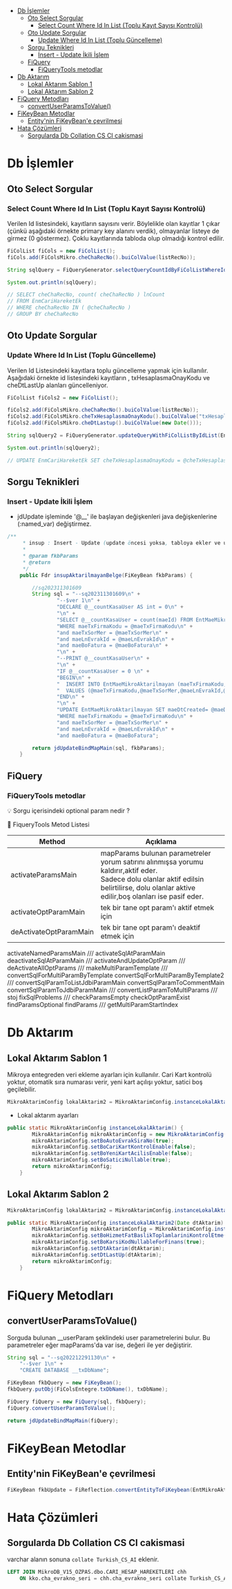 
- [Db İşlemler](#db-i̇şlemler)
  - [Oto Select Sorgular](#oto-select-sorgular)
    - [Select Count Where Id In List (Toplu Kayıt Sayısı Kontrolü)](#select-count-where-id-in-list-toplu-kayıt-sayısı-kontrolü)
  - [Oto Update Sorgular](#oto-update-sorgular)
    - [Update Where Id In List (Toplu Güncelleme)](#update-where-id-in-list-toplu-güncelleme)
  - [Sorgu Teknikleri](#sorgu-teknikleri)
    - [Insert - Update İkili İşlem](#insert---update-i̇kili-i̇şlem)
  - [FiQuery](#fiquery)
    - [FiQueryTools metodlar](#fiquerytools-metodlar)
- [Db Aktarım](#db-aktarım)
  - [Lokal Aktarım Sablon 1](#lokal-aktarım-sablon-1)
  - [Lokal Aktarım Sablon 2](#lokal-aktarım-sablon-2)
- [FiQuery Metodları](#fiquery-metodları)
  - [convertUserParamsToValue()](#convertuserparamstovalue)
- [FiKeyBean Metodlar](#fikeybean-metodlar)
  - [Entity'nin FiKeyBean'e çevrilmesi](#entitynin-fikeybeane-çevrilmesi)
- [Hata Çözümleri](#hata-çözümleri)
  - [Sorgularda Db Collation CS CI cakismasi](#sorgularda-db-collation-cs-ci-cakismasi)


# Db İşlemler

## Oto Select Sorgular

### Select Count Where Id In List (Toplu Kayıt Sayısı Kontrolü)

Verilen Id listesindeki, kayıtların sayısını verir. Böylelikle olan kayıtlar 1 çıkar (çünkü aşağıdaki örnekte primary key alanını verdik), olmayanlar listeye de girmez (0 göstermez). Çoklu kayıtlarında tabloda olup olmadığı kontrol edilir.

```java
FiColList fiCols = new FiColList();
fiCols.add(FiColsMikro.cheChaRecNo().buiColValue(listRecNo));

String sqlQuery = FiQueryGenerator.selectQueryCountIdByFiColListWhereIdList(EnmCariHareketEk.class, fiCols);

System.out.println(sqlQuery);

// SELECT cheChaRecNo, count( cheChaRecNo ) lnCount
// FROM EnmCariHareketEk
// WHERE cheChaRecNo IN ( @cheChaRecNo )
// GROUP BY cheChaRecNo
```

## Oto Update Sorgular

### Update Where Id In List (Toplu Güncelleme)

Verilen Id Listesindeki kayıtlara toplu güncelleme yapmak için kullanılır. Aşağıdaki örnekte id listesindeki kayıtların , txHesaplasmaOnayKodu ve cheDtLastUp alanları güncelleniyor.

```java
FiColList fiCols2 = new FiColList();

fiCols2.add(FiColsMikro.cheChaRecNo().buiColValue(listRecNo));
fiCols2.add(FiColsMikro.cheTxHesaplasmaOnayKodu().buiColValue("txHesaplasmaGrupKod"));
fiCols2.add(FiColsMikro.cheDtLastup().buiColValue(new Date()));

String sqlQuery2 = FiQueryGenerator.updateQueryWithFiColListByIdList(EnmCariHareketEk.class, fiCols2);

System.out.println(sqlQuery2);

// UPDATE EnmCariHareketEk SET cheTxHesaplasmaOnayKodu = @cheTxHesaplasmaOnayKodu, cheDtLastup = @cheDtLastup WHERE cheChaRecNo IN ( @cheChaRecNo )


```

## Sorgu Teknikleri

### Insert - Update İkili İşlem

- jdUpdate işleminde '@__' ile başlayan değişkenleri java değişkenlerine (:named_var) değiştirmez.

```java
/**
	 * insup : Insert - Update (update öncesi yoksa, tabloya ekler ve update yapar)
	 *
	 * @param fkbParams
	 * @return
	 */
	public Fdr insupAktarilmayanBelge(FiKeyBean fkbParams) {

		//sq202311301609
		String sql = "--sq202311301609\n" +
				"--$ver 1\n" +
				"DECLARE @__countKasaUser AS int = 0\n" +
				"\n" +
				"SELECT @__countKasaUser = count(maeId) FROM EntMaeMikroAktarilmayan\n" +
				"WHERE maeTxFirmaKodu = @maeTxFirmaKodu\n" +
				"and maeTxSorMer = @maeTxSorMer\n" +
				"and maeLnEvrakId = @maeLnEvrakId\n" +
				"and maeBoFatura = @maeBoFatura\n" +
				"\n" +
				"--PRINT @__countKasaUser\n" +
				"\n" +
				"IF @__countKasaUser = 0 \n" +
				"BEGIN\n" +
				"  INSERT INTO EntMaeMikroAktarilmayan (maeTxFirmaKodu,maeTxSorMer,maeLnEvrakId,maeBoFatura)\n" +
				"  VALUES (@maeTxFirmaKodu,@maeTxSorMer,@maeLnEvrakId,@maeBoFatura);\n" +
				"END\n" +
				"\n" +
				"UPDATE EntMaeMikroAktarilmayan SET maeDtCreated= @maeDtCreated, maeDtEvrakIslem = @maeDtEvrakIslem, maeTxFailReason = @maeTxFailReason\n" +
				"WHERE maeTxFirmaKodu = @maeTxFirmaKodu\n" +
				"and maeTxSorMer = @maeTxSorMer\n" +
				"and maeLnEvrakId = @maeLnEvrakId\n" +
				"and maeBoFatura = @maeBoFatura";

		return jdUpdateBindMapMain(sql, fkbParams);
	}
```



## FiQuery

### FiQueryTools metodlar

💡 Sorgu içerisindeki optional param nedir ?


🔔 FiqueryTools Metod Listesi

Method                 | Açıklama
-----------------------|------------------------------------------------------------------------------------------------------------------------------------------------------------------------------------------------
activateParamsMain     | mapParams bulunan parametreler yorum satırını alınmışsa yorumu kaldırır,aktif eder.<br/>Sadece dolu olanlar aktif edilsin belirtilirse, dolu olanlar aktive edilir,boş olanları ise pasif eder.
activateOptParamMain   | tek bir tane opt param'ı aktif etmek için
deActivateOptParamMain | tek bir tane opt param'ı deaktif etmek için
activateNamedParamsMain
///
activateSqlAtParamMain
deactivateSqlAtParamMain
///
activateAndUpdateOptParam
///
deActivateAllOptParams
///
makeMultiParamTemplate
///
convertSqlForMultiParamByTemplate
convertSqlForMultiParamByTemplate2
///
convertSqlParamToListJdbiParamMain
convertSqlParamToCommentMain
convertSqlParamToJdbiParamMain
///
convertListParamToMultiParams
///
stoj
fixSqlProblems
///
checkParamsEmpty
checkOptParamExist
findParamsOptional
findParams
///
getMultiParamStartIndex




# Db Aktarım

## Lokal Aktarım Sablon 1

Mikroya entegreden veri ekleme ayarları için kullanılır. Cari Kart kontrolü yoktur, otomatik sıra numarası verir, yeni kart açılışı yoktur, satici boş geçilebilir.

```java
MikroAktarimConfig lokalAktarim2 = MikroAktarimConfig.instanceLokalAktarim();
```

- Lokal aktarım ayarları

```java
public static MikroAktarimConfig instanceLokalAktarim() {
		MikroAktarimConfig mikroAktarimConfig = new MikroAktarimConfig();
		mikroAktarimConfig.setBoAutoEvrakSiraNo(true);
		mikroAktarimConfig.setBoCariKartKontrolEnable(false);
		mikroAktarimConfig.setBoYeniKartAcilisEnable(false);
		mikroAktarimConfig.setBoSaticiNullable(true);
		return mikroAktarimConfig;
	}

```

## Lokal Aktarım Sablon 2 

```java
MikroAktarimConfig lokalAktarim2 = MikroAktarimConfig.instanceLokalAktarim2(dtTime);
```

```java
public static MikroAktarimConfig instanceLokalAktarim2(Date dtAktarim) {
		MikroAktarimConfig mikroAktarimConfig = MikroAktarimConfig.instanceLokalAktarim();
		mikroAktarimConfig.setBoHizmetFatBaslikToplamlariniKontrolEtme(true);
		mikroAktarimConfig.setBoKarsiKodNullableForFinans(true);
		mikroAktarimConfig.setDtAktarim(dtAktarim);
		mikroAktarimConfig.setDtLastUp(dtAktarim);
		return mikroAktarimConfig;
	}
```

# FiQuery Metodları

## convertUserParamsToValue()

Sorguda bulunan __userParam şeklindeki user parametrelerini bulur. Bu parametreler eğer mapParams'da var ise, değeri ile yer değiştirir.

```java
String sql = "--sq202212291130\n" +
    "--$ver 1\n" +
    "CREATE DATABASE __txDbName";

FiKeyBean fkbQuery = new FiKeyBean();
fkbQuery.putObj(FiColsEntegre.txDbName(), txDbName);

FiQuery fiQuery = new FiQuery(sql, fkbQuery);
fiQuery.convertUserParamsToValue();

return jdUpdateBindMapMain(fiQuery);
```

# FiKeyBean Metodlar

## Entity'nin FiKeyBean'e çevrilmesi

```java
FiKeyBean fkbUpdate = FiReflection.convertEntityToFiKeybean(EntMikroAktarilmayanBelge.class, entMikroAktarilmayanBelge);
```


# Hata Çözümleri

## Sorgularda Db Collation CS CI cakismasi

varchar alanın sonuna `collate Turkish_CS_AI` eklenir.

```sql
LEFT JOIN MikroDB_V15_OZPAS.dbo.CARI_HESAP_HAREKETLERI chh 
    ON kko.cha_evrakno_seri = chh.cha_evrakno_seri collate Turkish_CS_AI
```






